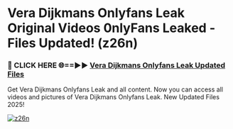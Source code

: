 # Vera Dijkmans Onlyfans Leak Original Videos 0nlyFans Leaked - Files Updated! (z26n)

<h3>🔴 CLICK HERE 🌐==►► <a href="https://tinyurl.com/ms9xzufz" rel="nofollow">Vera Dijkmans Onlyfans Leak Updated Files</a></h3>

Get Vera Dijkmans Onlyfans Leak and all content. Now you can access all videos and pictures of Vera Dijkmans Onlyfans Leak. New Updated Files 2025!

[![z26n](https://i.imgur.com/ppqm5kG.gif)](https://tinyurl.com/ms9xzufz)
